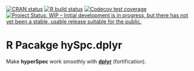 
<!-- badges: start -->
[![CRAN
status](https://www.r-pkg.org/badges/version/hySpc.dplyr)](https://cran.r-project.org/package=hySpc.dplyr)
[![R build status](https://github.com/r-hyperspec/hySpc.dplyr/workflows/R-CMD-check/badge.svg)](https://github.com/r-hyperspec/hySpc.dplyr/actions)
[![Codecov test coverage](https://codecov.io/gh/r-hyperspec/hySpc.dplyr/branch/develop/graph/badge.svg)](https://codecov.io/gh/r-hyperspec/hySpc.dplyr?branch=develop)
[![Project Status: WIP – Initial development is in progress, but there has not yet been a stable, usable release suitable for the public.](https://www.repostatus.org/badges/latest/wip.svg)](https://www.repostatus.org/#wip)
<!-- badges: end -->


# R Pacakge **hySpc.dplyr**

Make **hyperSpec** work smoothly with [**dplyr**](https://dplyr.tidyverse.org/) (fortification).

